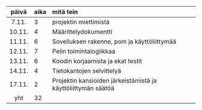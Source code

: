 
| päivä | aika | mitä tein  |
| :----:|:-----| :-----|
| 7.11. | 3     | projektin miettimistä | 
| 10.11. | 4    | Määrittelydokumentti |
| 11.11. | 6    | Sovelluksen rakenne, pom ja käyttöliittymää|
| 12.11. | 7    | Pelin toimintalogiikkaa |
| 13.11. | 6    | Koodin korjaamista ja ekat testit |
| 14.11. | 4    | Tietokantojen selvittelyä|
| 17.11. | 2    | Projektin kansioiden järkeistämistä ja käyttöliittymän säätöä|
| yht   | 32  | | 
